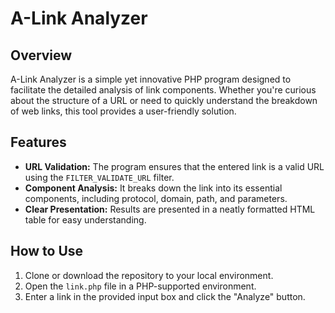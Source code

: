 
# A-Link Analyzer

## Overview
A-Link Analyzer is a simple yet innovative PHP program designed to facilitate the detailed analysis of link components. Whether you're curious about the structure of a URL or need to quickly understand the breakdown of web links, this tool provides a user-friendly solution.

## Features
- **URL Validation:** The program ensures that the entered link is a valid URL using the `FILTER_VALIDATE_URL` filter.
- **Component Analysis:** It breaks down the link into its essential components, including protocol, domain, path, and parameters.
- **Clear Presentation:** Results are presented in a neatly formatted HTML table for easy understanding.

## How to Use
1. Clone or download the repository to your local environment.
2. Open the `link.php` file in a PHP-supported environment.
3. Enter a link in the provided input box and click the "Analyze" button.

